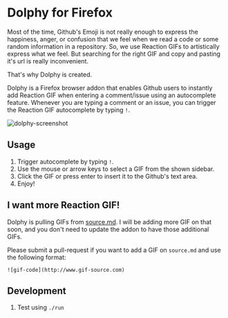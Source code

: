 # Dolphy for Firefox

Most of the time, Github's Emoji is not really enough to express the happiness, anger, or confusion that we feel when we read a code or some random information in a repository. So, we use Reaction GIFs to artistically express what we feel. But searching for the right GIF and copy and pasting it's url is really inconvenient.

That's why Dolphy is created.

Dolphy is a Firefox browser addon that enables Github users to instantly add Reaction GIF when entering a comment/issue using an autocomplete feature. Whenever you are typing a comment or an issue, you can trigger the Reaction GIF autocomplete by typing `!`.

![dolphy-screenshot](https://dl.dropboxusercontent.com/u/2196080/dolphy-screenshot.png)

## Usage

1. Trigger autocomplete by typing `!`.
2. Use the mouse or arrow keys to select a GIF from the shown sidebar.
3. Click the GIF or press enter to insert it to the Github's text area.
4. Enjoy!


## I want more Reaction GIF!

Dolphy is pulling GIFs from [source.md](https://github.com/kbparagua/dolphy-firefox/blob/master/source.md). I will be adding more GIF on that soon, and you don't need to update the addon to have those additional GIFs.

Please submit a pull-request if you want to add a GIF on `source.md` and use the following format:
```
![gif-code](http://www.gif-source.com)
```



## Development
1. Test using `./run`
